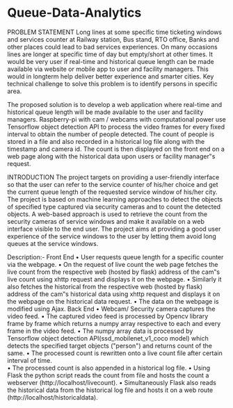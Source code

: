 # Queue-Data-Analytics
PROBLEM STATEMENT
Long lines at some specific time ticketing windows and services counter at Railway station, Bus stand, RTO office, Banks and other places could lead to bad services experiences. On many occasions lines are longer at specific time of day but empty/short at other times. It would be very user if real-time and historical queue length can be made available via website or mobile app to user and facility managers. This would in longterm help deliver better experience and smarter cities. Key technical challenge to solve this problem is to identify persons in specific area. 
 
 The proposed solution is to develop a web application where real-time and historical queue length will be made available to the user and facility managers. Raspberry-pi with cam / webcams with computational power use Tensorflow object detection API to process the video frames for every fixed interval to obtain the number of people detected. The count of people is stored in a file and also recorded in a historical log file along with the timestamp and camera id. The count is then displayed on the front end on a web page along with the historical data upon users or facility manager‟s request.
 
INTRODUCTION
The project targets on providing a user-friendly interface so that the user can refer to the service counter of his/her choice and get the current queue length of the requested service window of his/her city. 
The project is based on machine learning approaches to detect the objects of specified type captured via security cameras and to count the detected objects. 
A web-based approach is used to retrieve the count from the security cameras of service windows and make it available on a web interface visible to the end user. 
The project aims at providing a good user experience of the service windows to the user by letting them avoid long queues at the service windows. 


Description:- 
Front End 
• User requests queue length for a specific counter via the webpage. 
• On the request of live count the web page fetches the live count from the respective web (hosted by flask) address of the cam‟s live count using xhttp request and displays it on the webpage. 
• Similarly it also fetches the historical from the respective web (hosted by flask) address of the cam‟s historical data using xhttp request and displays it on the webpage on the historical data request. 
• The data on the webpage is modified using Ajax. 
Back End 
• Webcam/ Security camera captures the video feed. 
• The captured video feed is processed by Opencv library frame by frame which returns a numpy array respective to each and every frame in the video feed. 
• The numpy array data is processed by Tensorflow object detection API(ssd_mobilenet_v1_coco model) which detects the specified target objects ("person") and returns count of the same. 
• The processed count is rewritten onto a live count file after certain interval of time.  
• The processed count is also appended in a historical log file. 
• Using Flask the python script reads the count from file and hosts the count a webserver (http://localhost/livecount). 
• Simultaneously  Flask also reads the historical data from the historical log file and hosts it on a web route (http://localhost/historicaldata).
